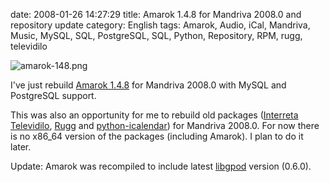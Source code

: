 date: 2008-01-26 14:27:29
title: Amarok 1.4.8 for Mandriva 2008.0 and repository update
category: English
tags: Amarok, Audio, iCal, Mandriva, Music, MySQL, SQL, PostgreSQL, SQL, Python, Repository, RPM, rugg, televidilo

![amarok-148.png](/static/uploads/2008/01/amarok-148.png)

I've just rebuild [Amarok 1.4.8](http://amarok.kde.org/fastforward_148) for Mandriva 2008.0 with MySQL and PostgreSQL support.

This was also an opportunity for me to rebuild old packages ([Interreta Televidilo](http://televidilo.bouil.org), [Rugg](http://rugg.sourceforge.net) and [python-icalendar](http://codespeak.net/icalendar)) for Mandriva 2008.0. For now there is no x86_64 version of the packages (including Amarok). I plan to do it later.

Update: Amarok was recompiled to include latest [libgpod](http://www.gtkpod.org/libgpod.html) version (0.6.0).
